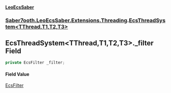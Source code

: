 #### [LeoEcsSaber](index.md 'index')
### [Saber7ooth.LeoEcsSaber.Extensions.Threading](Saber7ooth.LeoEcsSaber.Extensions.Threading.md 'Saber7ooth.LeoEcsSaber.Extensions.Threading').[EcsThreadSystem&lt;TThread,T1,T2,T3&gt;](EcsThreadSystem_TThread,T1,T2,T3_.md 'Saber7ooth.LeoEcsSaber.Extensions.Threading.EcsThreadSystem<TThread,T1,T2,T3>')

## EcsThreadSystem<TThread,T1,T2,T3>._filter Field

```csharp
private EcsFilter _filter;
```

#### Field Value
[EcsFilter](EcsFilter.md 'Saber7ooth.LeoEcsSaber.EcsFilter')
